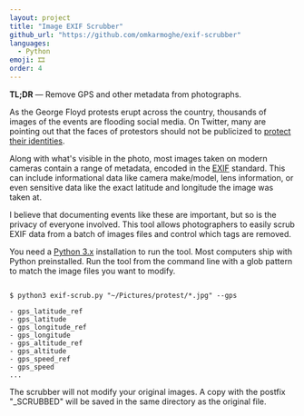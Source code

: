 ```yaml
---
layout: project
title: "Image EXIF Scrubber"
github_url: "https://github.com/omkarmoghe/exif-scrubber"
languages:
  - Python
emoji: 🎞
order: 4
---
```


**TL;DR** &mdash; Remove GPS and other metadata from photographs.

As the George Floyd protests erupt across the country, thousands of images of the events are flooding social media. On Twitter, many are pointing out that the faces of protestors should not be publicized to [protect their identities](https://www.google.com/search?q=ferguson+protestors+killed).

Along with what's visible in the photo, most images taken on modern cameras contain a range of metadata, encoded in the [EXIF](https://www.wikiwand.com/en/Exif) standard. This can include informational data like camera make/model, lens information, or even sensitive data like the exact latitude and longitude the image was taken at.

I believe that documenting events like these are important, but so is the privacy of everyone involved. This tool allows photographers to easily scrub EXIF data from a batch of images files and control which tags are removed.

You need a [Python 3.x](https://www.python.org/downloads/) installation to run the tool. Most computers ship with Python preinstalled. Run the tool from the command line with a glob pattern to match the image files you want to modify.

<pre><code class="shell">
$ python3 exif-scrub.py "~/Pictures/protest/*.jpg" --gps

- gps_latitude_ref
- gps_latitude
- gps_longitude_ref
- gps_longitude
- gps_altitude_ref
- gps_altitude
- gps_speed_ref
- gps_speed
...
</code></pre>

The scrubber will not modify your original images. A copy with the postfix "_SCRUBBED" will be saved in the same directory as the original file.
